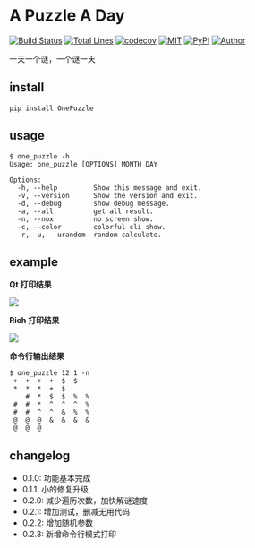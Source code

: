 # A Puzzle A Day

[![Build Status](https://img.shields.io/travis/windard/OnePuzzle)](https://travis-ci.com/github/windard/OnePuzzle)
[![Total Lines](https://img.shields.io/tokei/lines/github/windard/OnePuzzle)](https://github.com/windard/OnePuzzle)
[![codecov](https://codecov.io/gh/windard/OnePuzzle/branch/master/graph/badge.svg?token=JKFqVmzvLm)](https://codecov.io/gh/windard/OnePuzzle)
[![MIT](https://img.shields.io/github/license/windard/OnePuzzle)](https://github.com/windard/OnePuzzle/blob/master/LICENSE)
[![PyPI](https://img.shields.io/pypi/v/OnePuzzle)](https://pypi.org/project/OnePuzzle/)
[![Author](https://img.shields.io/badge/author-windard-359BE1)](https://windard.com)

一天一个谜，一个谜一天

## install

```
pip install OnePuzzle
```

## usage

```
$ one_puzzle -h
Usage: one_puzzle [OPTIONS] MONTH DAY

Options:
  -h, --help         Show this message and exit.
  -v, --version      Show the version and exit.
  -d, --debug        show debug message.
  -a, --all          get all result.
  -n, --nox          no screen show.
  -c, --color        colorful cli show.
  -r, -u, --urandom  random calculate.
```

## example

**Qt 打印结果**

![](https://windard-blog.oss-cn-beijing.aliyuncs.com/uTools_1633677947082.png)

**Rich 打印结果**

![](https://windard-blog.oss-cn-beijing.aliyuncs.com/1638323759327.png)

**命令行输出结果**

```
$ one_puzzle 12 1 -n
 +  +  +  +  $  $
 *  *  *  +  $
    #  *  $  $  %  %
 #  #  *  ^  ^  ^  %
 #  #  ^  ^  &  %  %
 @  @  @  &  &  &  &
 @  @  @
```

## changelog

- 0.1.0: 功能基本完成
- 0.1.1: 小的修复升级
- 0.2.0: 减少遍历次数，加快解谜速度
- 0.2.1: 增加测试，删减无用代码
- 0.2.2: 增加随机参数
- 0.2.3: 新增命令行模式打印
